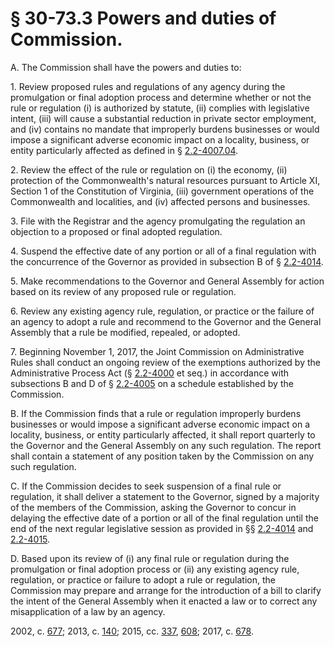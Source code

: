 # § 30-73.3 Powers and duties of Commission.

<p>A. The Commission shall have the powers and duties to:</p><p>1. Review proposed rules and regulations of any agency during the promulgation or final adoption process and determine whether or not the rule or regulation (i) is authorized by statute, (ii) complies with legislative intent, (iii) will cause a substantial reduction in private sector employment, and (iv) contains no mandate that improperly burdens businesses or would impose a significant adverse economic impact on a locality, business, or entity particularly affected as defined in § <a href='http://law.lis.virginia.gov/vacode/2.2-4007.04/'>2.2-4007.04</a>.</p><p>2. Review the effect of the rule or regulation on (i) the economy, (ii) protection of the Commonwealth's natural resources pursuant to Article XI, Section 1 of the Constitution of Virginia, (iii) government operations of the Commonwealth and localities, and (iv) affected persons and businesses.</p><p>3. File with the Registrar and the agency promulgating the regulation an objection to a proposed or final adopted regulation.</p><p>4. Suspend the effective date of any portion or all of a final regulation with the concurrence of the Governor as provided in subsection B of § <a href='http://law.lis.virginia.gov/vacode/2.2-4014/'>2.2-4014</a>.</p><p>5. Make recommendations to the Governor and General Assembly for action based on its review of any proposed rule or regulation.</p><p>6. Review any existing agency rule, regulation, or practice or the failure of an agency to adopt a rule and recommend to the Governor and the General Assembly that a rule be modified, repealed, or adopted.</p><p>7. Beginning November 1, 2017, the Joint Commission on Administrative Rules shall conduct an ongoing review of the exemptions authorized by the Administrative Process Act (§ <a href='http://law.lis.virginia.gov/vacode/2.2-4000/'>2.2-4000</a> et seq.) in accordance with subsections B and D of § <a href='http://law.lis.virginia.gov/vacode/2.2-4005/'>2.2-4005</a> on a schedule established by the Commission.</p><p>B. If the Commission finds that a rule or regulation improperly burdens businesses or would impose a significant adverse economic impact on a locality, business, or entity particularly affected, it shall report quarterly to the Governor and the General Assembly on any such regulation. The report shall contain a statement of any position taken by the Commission on any such regulation.</p><p>C. If the Commission decides to seek suspension of a final rule or regulation, it shall deliver a statement to the Governor, signed by a majority of the members of the Commission, asking the Governor to concur in delaying the effective date of a portion or all of the final regulation until the end of the next regular legislative session as provided in §§ <a href='http://law.lis.virginia.gov/vacode/2.2-4014/'>2.2-4014</a> and <a href='http://law.lis.virginia.gov/vacode/2.2-4015/'>2.2-4015</a>.</p><p>D. Based upon its review of (i) any final rule or regulation during the promulgation or final adoption process or (ii) any existing agency rule, regulation, or practice or failure to adopt a rule or regulation, the Commission may prepare and arrange for the introduction of a bill to clarify the intent of the General Assembly when it enacted a law or to correct any misapplication of a law by an agency.</p><p>2002, c. <a href='http://lis.virginia.gov/cgi-bin/legp604.exe?021+ful+CHAP0677'>677</a>; 2013, c. <a href='http://lis.virginia.gov/cgi-bin/legp604.exe?131+ful+CHAP0140'>140</a>; 2015, cc. <a href='http://lis.virginia.gov/cgi-bin/legp604.exe?151+ful+CHAP0337'>337</a>, <a href='http://lis.virginia.gov/cgi-bin/legp604.exe?151+ful+CHAP0608'>608</a>; 2017, c. <a href='http://lis.virginia.gov/cgi-bin/legp604.exe?171+ful+CHAP0678'>678</a>.</p>